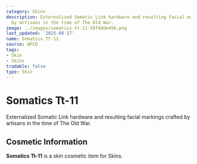 ```yaml
---
category: Skins
description: Externalized Somatic Link hardware and resulting facial markings crafted
  by artisans in the time of The Old War.
image: ../images/somatics-tt-11-58f4dde456.png
last_updated: '2025-09-17'
name: Somatics Tt-11
source: WFCD
tags:
- Skin
- Skins
tradable: false
type: Skin
---
```


# Somatics Tt-11

Externalized Somatic Link hardware and resulting facial markings crafted by artisans in the time of The Old War.

## Cosmetic Information

**Somatics Tt-11** is a skin cosmetic item for Skins.

